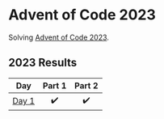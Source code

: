 # Advent of Code 2023

Solving [Advent of Code 2023](https://adventofcode.com/2023).

<!--- advent_readme_stars table --->
## 2023 Results

| Day | Part 1 | Part 2 |
| :---: | :---: | :---: |
| [Day 1](https://adventofcode.com/2023/day/1) | ✔️ | ✔️ |
<!--- advent_readme_stars table --->
